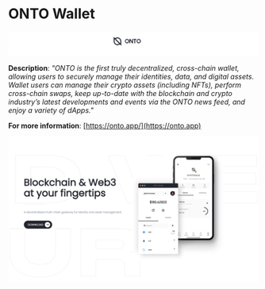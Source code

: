 # ONTO Wallet

![](<../../../.gitbook/assets/image (299) (1).png>)

**Description**: _"ONTO is the first truly decentralized, cross-chain wallet, allowing users to securely manage their identities, data, and digital assets. Wallet users can manage their crypto assets (including NFTs), perform cross-chain swaps, keep up-to-date with the blockchain and crypto industry’s latest developments and events via the ONTO news feed, and enjoy a variety of dApps."_

**For more information**: [https://onto.app/](https://onto.app)

![](<../../../.gitbook/assets/image (288) (3).png>)
